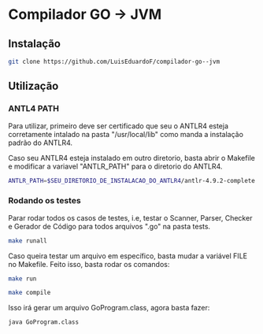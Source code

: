 # Compilador GO -> JVM

## Instalação

```sh
git clone https://github.com/LuisEduardoF/compilador-go--jvm
```

## Utilização

### ANTL4 PATH
Para utilizar, primeiro deve ser certificado que seu o ANTLR4 esteja corretamente intalado na pasta "/usr/local/lib" como manda a instalação padrão do ANTLR4.

Caso seu ANTLR4 esteja instalado em outro diretorio, basta abrir o Makefile e modificar a variavel "ANTLR_PATH" para o diretorio do ANTLR4.

```sh
ANTLR_PATH=$SEU_DIRETORIO_DE_INSTALACAO_DO_ANTLR4/antlr-4.9.2-complete.jar
```
### Rodando os testes

Parar rodar todos os casos de testes, i.e, testar o Scanner, Parser, Checker e Gerador de Código para todos arquivos ".go" na pasta tests.

```sh
make runall
```

Caso queira testar um arquivo em específico, basta mudar a variável FILE no Makefile. Feito isso, basta rodar os comandos:

```sh
make run
```

```sh
make compile
```

Isso irá gerar um arquivo GoProgram.class, agora basta fazer:

```sh
java GoProgram.class
```
